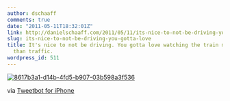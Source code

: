 ```yaml
---
author: dschaaff
comments: true
date: "2011-05-11T18:32:01Z"
link: http://danielschaaff.com/2011/05/11/its-nice-to-not-be-driving-you-gotta-love/
slug: its-nice-to-not-be-driving-you-gotta-love
title: It's nice to not be driving. You gotta love watching the train move way faster
  than traffic.
wordpress_id: 511
---
```


[![8617b3a1-d14b-4fd5-b907-03b598a3f536](http://posterous.com/getfile/files.posterous.com/danielschaaff/uFegtccnjJGJHnwsdnjCkpcAmzrvsybxtkdfcclgBGAwtAygasBJgyACjaAr/8617B3A1-D14B-4FD5-B907-03B598A3F536.jpeg.scaled500.jpg)](http://posterous.com/getfile/files.posterous.com/danielschaaff/uFegtccnjJGJHnwsdnjCkpcAmzrvsybxtkdfcclgBGAwtAygasBJgyACjaAr/8617B3A1-D14B-4FD5-B907-03B598A3F536.jpeg.scaled1000.jpg)

  

via [Tweetbot for iPhone](http://tapbots.com/tweetbot)
